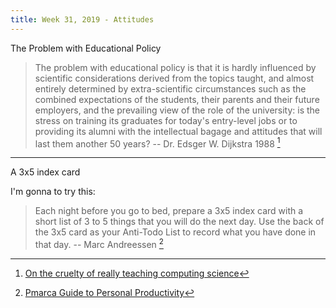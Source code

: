 ```yaml
---
title: Week 31, 2019 - Attitudes
---
```


The Problem with Educational Policy

> The problem with educational policy is that it is hardly influenced by scientific considerations derived from the topics taught, and almost entirely determined by extra-scientific circumstances such as the combined expectations of the students, their parents and their future employers, and the prevailing view of the role of the university: is the stress on training its graduates for today's entry-level jobs or to providing its alumni with the intellectual bagage and attitudes that will last them another 50 years?  -- Dr. Edsger W. Dijkstra 1988 [^1]

---

A 3x5 index card

I'm gonna to try this:

> Each night before you go to bed, prepare a 3x5 index card with a short list of 3 to 5 things that you will do the next day. Use the back of the 3x5 card as your Anti-Todo List to record what you have done in that day.  -- Marc Andreessen [^2]



[^1]: [On the cruelty of really teaching computing science](https://www.cs.utexas.edu/users/EWD/transcriptions/EWD10xx/EWD1036.html)

[^2]: [Pmarca Guide to Personal Productivity](https://pmarchive.com/guide_to_personal_productivity.html)